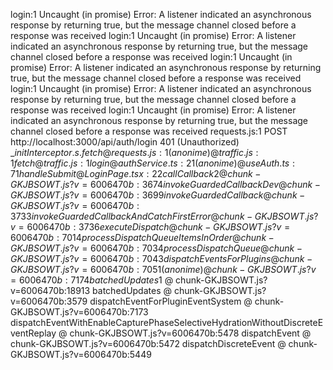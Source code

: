 login:1 Uncaught (in promise) Error: A listener indicated an asynchronous response by returning true, but the message channel closed before a response was received
login:1 Uncaught (in promise) Error: A listener indicated an asynchronous response by returning true, but the message channel closed before a response was received
login:1 Uncaught (in promise) Error: A listener indicated an asynchronous response by returning true, but the message channel closed before a response was received
login:1 Uncaught (in promise) Error: A listener indicated an asynchronous response by returning true, but the message channel closed before a response was received
login:1 Uncaught (in promise) Error: A listener indicated an asynchronous response by returning true, but the message channel closed before a response was received
requests.js:1  POST http://localhost:3000/api/auth/login 401 (Unauthorized)
_$initInterceptor.s.fetch @ requests.js:1
(anonime) @ traffic.js:1
fetch @ traffic.js:1
login @ authService.ts:21
(anonime) @ useAuth.ts:71
handleSubmit @ LoginPage.tsx:22
callCallback2 @ chunk-GKJBSOWT.js?v=6006470b:3674
invokeGuardedCallbackDev @ chunk-GKJBSOWT.js?v=6006470b:3699
invokeGuardedCallback @ chunk-GKJBSOWT.js?v=6006470b:3733
invokeGuardedCallbackAndCatchFirstError @ chunk-GKJBSOWT.js?v=6006470b:3736
executeDispatch @ chunk-GKJBSOWT.js?v=6006470b:7014
processDispatchQueueItemsInOrder @ chunk-GKJBSOWT.js?v=6006470b:7034
processDispatchQueue @ chunk-GKJBSOWT.js?v=6006470b:7043
dispatchEventsForPlugins @ chunk-GKJBSOWT.js?v=6006470b:7051
(anonime) @ chunk-GKJBSOWT.js?v=6006470b:7174
batchedUpdates$1 @ chunk-GKJBSOWT.js?v=6006470b:18913
batchedUpdates @ chunk-GKJBSOWT.js?v=6006470b:3579
dispatchEventForPluginEventSystem @ chunk-GKJBSOWT.js?v=6006470b:7173
dispatchEventWithEnableCapturePhaseSelectiveHydrationWithoutDiscreteEventReplay @ chunk-GKJBSOWT.js?v=6006470b:5478
dispatchEvent @ chunk-GKJBSOWT.js?v=6006470b:5472
dispatchDiscreteEvent @ chunk-GKJBSOWT.js?v=6006470b:5449
